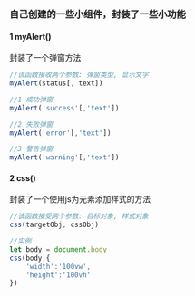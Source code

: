### 自己创建的一些小组件，封装了一些小功能

#### 1 myAlert()
封装了一个弹窗方法

```js
//该函数接收两个参数: 弹窗类型, 显示文字
myAlert(status[, text])

//1 成功弹窗
myAlert('success'[,'text'])

//2 失败弹窗
myAlert('error'[,'text'])

//3 警告弹窗
myAlert('warning'[,'text'])
```




#### 2 css()
封装了一个使用js为元素添加样式的方法  
```js
//该函数接受两个参数: 目标对象, 样式对象
css(targetObj, cssObj)

//实例
let body = document.body
css(body,{
    'width':'100vw',
    'height':'100vh'
})
```

